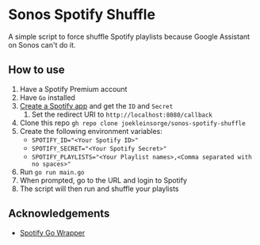 # Sonos Spotify Shuffle

A simple script to force shuffle Spotify playlists because Google Assistant on Sonos can't do it.

## How to use

1. Have a Spotify Premium account
2. Have `Go` installed
3. [Create a Spotify app](https://developer.spotify.com/my-applications/) and get the `ID` and `Secret`
   1. Set the redirect URI to `http://localhost:8080/callback`
4. Clone this repo `gh repo clone joekleinsorge/sonos-spotify-shuffle`
5. Create the following environment variables:
    - `SPOTIFY_ID="<Your Spotify ID>"`
    - `SPOTIFY_SECRET="<Your Spotify Secret>"`
    - `SPOTIFY_PLAYLISTS="<Your Playlist names>,<Comma separated with no spaces>"`
6. Run `go run main.go`
7. When prompted, go to the URL and login to Spotify
8. The script will then run and shuffle your playlists

## Acknowledgements

- [Spotify Go Wrapper](github.com/zmb3/spotify)
